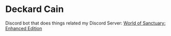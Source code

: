 # Deckard Cain

Discord bot that does things related my Discord Server: [World of Sanctuary: Enhanced Edition](https://discord.gg/bbkhWcRuAC)
